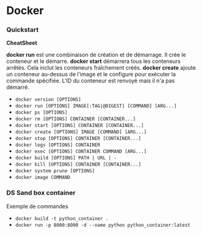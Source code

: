 # Docker

### Quickstart

**CheatSheet**

**docker run** est une combinaison de création et de démarrage. Il crée le conteneur et le démarre.
**docker start** démarrera tous les conteneurs arrêtés. Cela inclut les conteneurs fraîchement créés.
**docker create** ajoute un conteneur au-dessus de l'image et le configure pour exécuter la commande spécifiée. L'ID du conteneur est renvoyé mais il n'a pas démarré.

- `docker version [OPTIONS]`
- `docker run [OPTIONS] IMAGE[:TAG|@DIGEST] [COMMAND] [ARG...]`
- `docker ps [OPTIONS]`
- `docker rm [OPTIONS] CONTAINER [CONTAINER...]`
- `docker start [OPTIONS] CONTAINER [CONTAINER...]`
- `docker create [OPTIONS] IMAGE [COMMAND] [ARG...]`
- `docker stop [OPTIONS] CONTAINER [CONTAINER...]`
- `docker logs [OPTIONS] CONTAINER`
- `docker exec [OPTIONS] CONTAINER COMMAND [ARG...]`
- `docker build [OPTIONS] PATH | URL | -`
- `docker kill [OPTIONS] CONTAINER [CONTAINER...]`
- `docker system prune [OPTIONS]`
- `docker image COMMAND`

### DS Sand box container

Exemple de commandes

- `docker build -t python_container .`
- `docker run -p 8000:8000 -d --name python python_container:latest`
